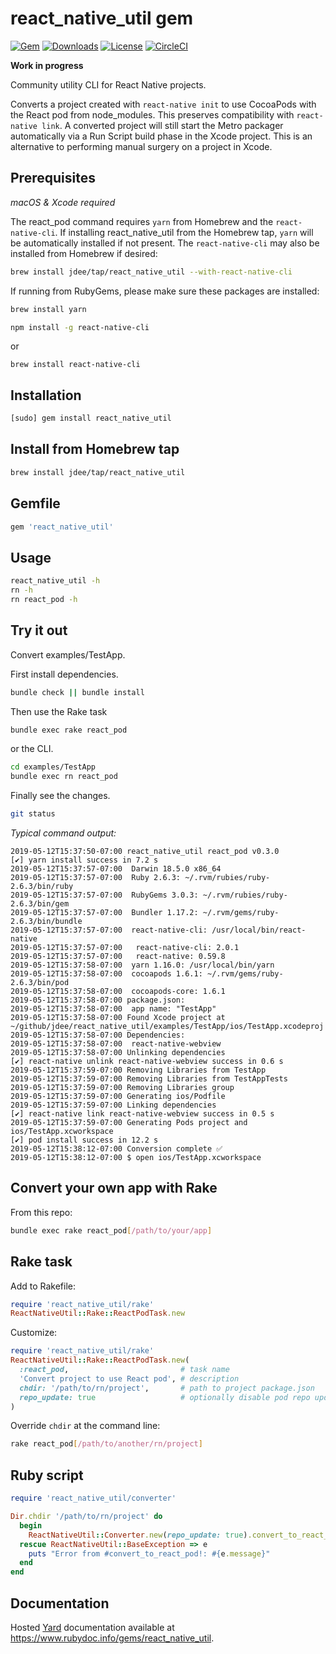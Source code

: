 # react_native_util gem

[![Gem](https://img.shields.io/gem/v/react_native_util.svg?style=flat)](https://rubygems.org/gems/react_native_util)
[![Downloads](https://img.shields.io/gem/dt/react_native_util.svg?style=flat)](https://rubygems.org/gems/react_native_util)
[![License](https://img.shields.io/badge/license-MIT-green.svg?style=flat)](https://github.com/jdee/react_native_util/blob/master/LICENSE)
[![CircleCI](https://img.shields.io/circleci/project/github/jdee/react_native_util.svg)](https://circleci.com/gh/jdee/react_native_util)

**Work in progress**

Community utility CLI for React Native projects.

Converts a project created with `react-native init` to use CocoaPods with the
React pod from node_modules. This preserves compatibility with
`react-native link`. A converted project will still start the Metro packager
automatically via a Run Script build phase in the Xcode project. This is an
alternative to performing manual surgery on a project in Xcode.

## Prerequisites

_macOS & Xcode required_

The react_pod command requires `yarn` from Homebrew and the `react-native-cli`.
If installing react_native_util from the Homebrew tap, `yarn` will be
automatically installed if not present. The `react-native-cli` may also be
installed from Homebrew if desired:

```bash
brew install jdee/tap/react_native_util --with-react-native-cli
```

If running from RubyGems, please make sure these packages are installed:
```bash
brew install yarn
```

```bash
npm install -g react-native-cli
```
or
```
brew install react-native-cli
```

## Installation

```bash
[sudo] gem install react_native_util
```

## Install from Homebrew tap

```bash
brew install jdee/tap/react_native_util
```

## Gemfile

```Ruby
gem 'react_native_util'
```

## Usage

```bash
react_native_util -h
rn -h
rn react_pod -h
```

## Try it out

Convert examples/TestApp.

First install dependencies.
```bash
bundle check || bundle install
```

Then use the Rake task
```bash
bundle exec rake react_pod
```

or the CLI.
```bash
cd examples/TestApp
bundle exec rn react_pod
```

Finally see the changes.
```bash
git status
```

_Typical command output:_
```
2019-05-12T15:37:50-07:00 react_native_util react_pod v0.3.0
[✔] yarn install success in 7.2 s
2019-05-12T15:37:57-07:00  Darwin 18.5.0 x86_64
2019-05-12T15:37:57-07:00  Ruby 2.6.3: ~/.rvm/rubies/ruby-2.6.3/bin/ruby
2019-05-12T15:37:57-07:00  RubyGems 3.0.3: ~/.rvm/rubies/ruby-2.6.3/bin/gem
2019-05-12T15:37:57-07:00  Bundler 1.17.2: ~/.rvm/gems/ruby-2.6.3/bin/bundle
2019-05-12T15:37:57-07:00  react-native-cli: /usr/local/bin/react-native
2019-05-12T15:37:57-07:00   react-native-cli: 2.0.1
2019-05-12T15:37:57-07:00   react-native: 0.59.8
2019-05-12T15:37:58-07:00  yarn 1.16.0: /usr/local/bin/yarn
2019-05-12T15:37:58-07:00  cocoapods 1.6.1: ~/.rvm/gems/ruby-2.6.3/bin/pod
2019-05-12T15:37:58-07:00  cocoapods-core: 1.6.1
2019-05-12T15:37:58-07:00 package.json:
2019-05-12T15:37:58-07:00  app name: "TestApp"
2019-05-12T15:37:58-07:00 Found Xcode project at ~/github/jdee/react_native_util/examples/TestApp/ios/TestApp.xcodeproj
2019-05-12T15:37:58-07:00 Dependencies:
2019-05-12T15:37:58-07:00  react-native-webview
2019-05-12T15:37:58-07:00 Unlinking dependencies
[✔] react-native unlink react-native-webview success in 0.6 s
2019-05-12T15:37:59-07:00 Removing Libraries from TestApp
2019-05-12T15:37:59-07:00 Removing Libraries from TestAppTests
2019-05-12T15:37:59-07:00 Removing Libraries group
2019-05-12T15:37:59-07:00 Generating ios/Podfile
2019-05-12T15:37:59-07:00 Linking dependencies
[✔] react-native link react-native-webview success in 0.5 s
2019-05-12T15:37:59-07:00 Generating Pods project and ios/TestApp.xcworkspace
[✔] pod install success in 12.2 s
2019-05-12T15:38:12-07:00 Conversion complete ✅
2019-05-12T15:38:12-07:00 $ open ios/TestApp.xcworkspace
```

## Convert your own app with Rake

From this repo:

```bash
bundle exec rake react_pod[/path/to/your/app]
```

## Rake task

Add to Rakefile:
```Ruby
require 'react_native_util/rake'
ReactNativeUtil::Rake::ReactPodTask.new
```

Customize:
```Ruby
require 'react_native_util/rake'
ReactNativeUtil::Rake::ReactPodTask.new(
  :react_pod,                         # task name
  'Convert project to use React pod', # description
  chdir: '/path/to/rn/project',       # path to project package.json
  repo_update: true                   # optionally disable pod repo update
)
```

Override `chdir` at the command line:
```bash
rake react_pod[/path/to/another/rn/project]
```

## Ruby script

```Ruby
require 'react_native_util/converter'

Dir.chdir '/path/to/rn/project' do
  begin
    ReactNativeUtil::Converter.new(repo_update: true).convert_to_react_pod!
  rescue ReactNativeUtil::BaseException => e
    puts "Error from #convert_to_react_pod!: #{e.message}"
  end
end
```

## Documentation

Hosted [Yard](https://yardoc.org) documentation available at
https://www.rubydoc.info/gems/react_native_util.
